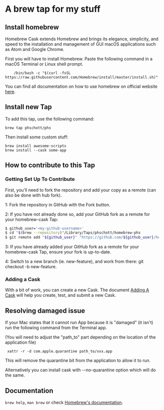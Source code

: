 # A brew tap for my stuff

## Install homebrew
Homebrew Cask extends Homebrew and brings its elegance, simplicity, and speed to the installation and management of GUI macOS applications such as Atom and Google Chrome.

First you will have to install Homebrew. Paste the following command in a macOS Terminal or Linux shell prompt.
```
    /bin/bash -c "$(curl -fsSL https://raw.githubusercontent.com/Homebrew/install/master/install.sh)"
```

You can find all documentation on how to use homebrew on official website [here](https://brew.sh/).

## Install new Tap

To add this tap, use the following command:

    brew tap phschott/phs

Then install some custom stuff:

    brew install awesome-scripts
    brew install --cask some-app

## How to contribute to this Tap
### Getting Set Up To Contribute
First, you'll need to fork the repository and add your copy as a remote (can also be done with hub fork).

1: Fork the repository in GitHub with the Fork button.

2: If you have not already done so, add your GitHub fork as a remote for your homebrew-cask Tap:

```bash
$ github_user='<my-github-username>'
$ cd "$(brew --repository)"/Library/Taps/phschott/homebrew-phs
$ git remote add "${github_user}" "https://github.com/${github_user}/homebrew-phs"
```

3: If you have already added your GitHub fork as a remote for your homebrew-cask Tap, ensure your fork is up-to-date.

4: Switch to a new branch (ie. new-feature), and work from there: git checkout -b new-feature.

### Adding a Cask
With a bit of work, you can create a new Cask. The document [Adding A Cask](https://github.com/Homebrew/homebrew-cask/blob/master/doc/development/adding_a_cask.md) will help you create, test, and submit a new Cask.

## Resolving damaged issue
If your Mac states that it cannot run App because it is "damaged" (it isn't) run the following command from the Terminal app.

(You will need to adjust the "path_to" part depending on the location of the application file)

     xattr -r -d com.apple.quarantine path_to/xxx.app

This will remove the quarantine bit from the application to allow it to run.

Alternatively you can install cask with --no-quarantine option which will do the same.

## Documentation

`brew help`, `man brew` or check [Homebrew's documentation](https://docs.brew.sh).
